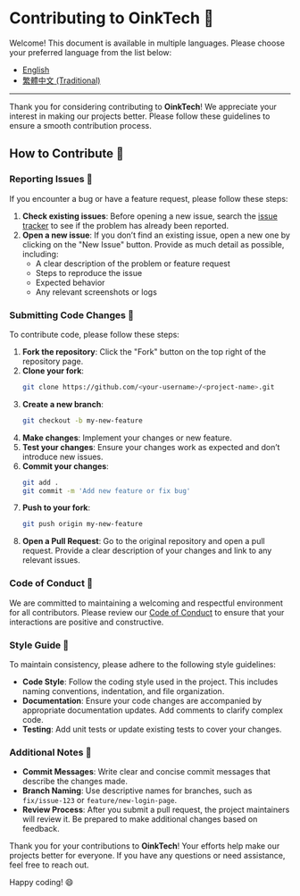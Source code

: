 # Contributing to OinkTech 🎉

Welcome! This document is available in multiple languages. Please choose your preferred language from the list below:

- [English](CONTRIBUTING.md)
- [繁體中文 (Traditional)](CONTRIBUTING_zh-TW.md)

---

Thank you for considering contributing to **OinkTech**! We appreciate your interest in making our projects better. Please follow these guidelines to ensure a smooth contribution process.

## How to Contribute 🤝

### Reporting Issues 🐛

If you encounter a bug or have a feature request, please follow these steps:

1. **Check existing issues**: Before opening a new issue, search the [issue tracker](https://github.com/oinktech/<project-name>/issues) to see if the problem has already been reported.
2. **Open a new issue**: If you don’t find an existing issue, open a new one by clicking on the "New Issue" button. Provide as much detail as possible, including:
   - A clear description of the problem or feature request
   - Steps to reproduce the issue
   - Expected behavior
   - Any relevant screenshots or logs

### Submitting Code Changes 🚀

To contribute code, please follow these steps:

1. **Fork the repository**: Click the "Fork" button on the top right of the repository page.
2. **Clone your fork**:
    ```bash
    git clone https://github.com/<your-username>/<project-name>.git
    ```
3. **Create a new branch**:
    ```bash
    git checkout -b my-new-feature
    ```
4. **Make changes**: Implement your changes or new feature.
5. **Test your changes**: Ensure your changes work as expected and don’t introduce new issues.
6. **Commit your changes**:
    ```bash
    git add .
    git commit -m 'Add new feature or fix bug'
    ```
7. **Push to your fork**:
    ```bash
    git push origin my-new-feature
    ```
8. **Open a Pull Request**: Go to the original repository and open a pull request. Provide a clear description of your changes and link to any relevant issues.

### Code of Conduct 📜

We are committed to maintaining a welcoming and respectful environment for all contributors. Please review our [Code of Conduct](CODE_OF_CONDUCT.md) to ensure that your interactions are positive and constructive.

### Style Guide 📏

To maintain consistency, please adhere to the following style guidelines:

- **Code Style**: Follow the coding style used in the project. This includes naming conventions, indentation, and file organization.
- **Documentation**: Ensure your code changes are accompanied by appropriate documentation updates. Add comments to clarify complex code.
- **Testing**: Add unit tests or update existing tests to cover your changes.

### Additional Notes 📝

- **Commit Messages**: Write clear and concise commit messages that describe the changes made.
- **Branch Naming**: Use descriptive names for branches, such as `fix/issue-123` or `feature/new-login-page`.
- **Review Process**: After you submit a pull request, the project maintainers will review it. Be prepared to make additional changes based on feedback.

Thank you for your contributions to **OinkTech**! Your efforts help make our projects better for everyone. If you have any questions or need assistance, feel free to reach out.

Happy coding! 😄
